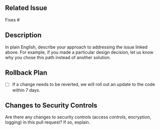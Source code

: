 ## Related Issue

Fixes # <!-- INSERT ISSUE NUMBER -->

## Description

In plain English, describe your approach to addressing the issue linked above. For example, if you made a particular design decision, let us know why you chose this path instead of another solution.

<!-- heimdall_github_prtemplate:grc-pci_dss-2024-01-05 -->

## Rollback Plan

- [ ] If a change needs to be reverted, we will roll out an update to the code within 7 days.

## Changes to Security Controls

Are there any changes to security controls (access controls, encryption, logging) in this pull request? If so, explain.
